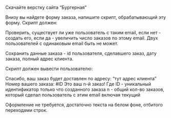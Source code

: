 Скачайте верстку сайта “Бургерная”

Внизу вы найдете форму заказа, напишите скрипт, обрабатывающий эту форму. Скрипт должен:

Проверить, существует ли уже пользователь с таким email, если нет - создать его, если да - увеличить число заказов по этому email. Двух пользователей с одинаковым email быть не может.

Сохранить данные заказа - id пользователя, сделавшего заказ, дату заказа, полный адрес клиента.

Скрипт должен вывести пользователю:

Спасибо, ваш заказ будет доставлен по адресу: “тут адрес клиента”
Номер вашего заказа: #ID
Это ваш n-й заказ!
Где ID - уникальный идентификатор только что созданного заказа n - общий кол-во заказов, который сделал пользователь с этим email включая текущий

Оформление не требуется, достаточно текста на белом фоне, отбитого переходами строк.